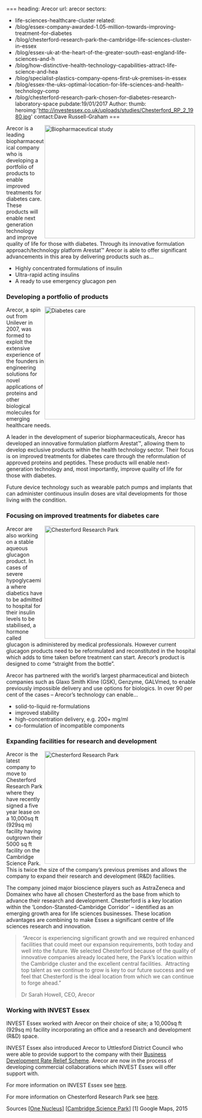 ===
heading: Arecor
url: arecor
sectors:
  - life-sciences-healthcare-cluster
related:
  - /blog/essex-company-awarded-1.05-million-towards-improving-treatment-for-diabetes
  - /blog/chesterford-research-park-the-cambridge-life-sciences-cluster-in-essex
  - /blog/essex-uk-at-the-heart-of-the-greater-south-east-england-life-sciences-and-h
  - /blog/how-distinctive-health-technology-capabilities-attract-life-science-and-hea
  - /blog/specialist-plastics-company-opens-first-uk-premises-in-essex
  - /blog/essex-the-uks-optimal-location-for-life-sciences-and-health-technology-comp
  - /blog/chesterford-research-park-chosen-for-diabetes-research-laboratory-space
pubdate:19/01/2017
Author:
thumb:
heroimg:'http://investessex.co.uk/uploads/studies/Chesterford_RP_2_1980.jpg'
contact:Dave Russell-Graham
===
 <p><img alt='Biopharmaceutical study' src='http://www.investessex.co.uk/uploads/about/research-lab_400.jpg' style='width: 400px; height: 300px; margin-left: 2px; margin-right: 2px; float: right;'/>Arecor is a leading biopharmaceutical company who is developing a portfolio of products to enable improved treatments for diabetes care. These products will enable next generation technology and improve quality of life for those with diabetes. Through its innovative formulation approach/technology platform Arestat™ Arecor is able to offer significant advancements in this area by delivering products such as…</p><ul><li>Highly concentrated formulations of insulin</li><li>Ultra-rapid acting insulins</li><li>A ready to use emergency glucagon pen</li></ul><h3>Developing a portfolio of products</h3><p><img alt='Diabetes care' src='http://www.investessex.co.uk/uploads/about/proper-testing_400.jpg' style='width: 400px; height: 299px; margin-left: 2px; margin-right: 2px; float: right;'/>Arecor, a spin out from Unilever in 2007, was formed to exploit the extensive experience of the founders in engineering solutions for novel applications of proteins and other biological molecules for emerging healthcare needs.</p><p>A leader in the development of superior biopharmaceuticals, Arecor has developed an innovative formulation platform Arestat™, allowing them to develop exclusive products within the health technology sector. Their focus is on improved treatments for diabetes care through the reformulation of approved proteins and peptides. These products will enable next-generation technology and, most importantly, improve quality of life for those with diabetes.</p><p>Future device technology such as wearable patch pumps and implants that can administer continuous insulin doses are vital developments for those living with the condition.</p><h3>Focusing on improved treatments for diabetes care</h3><p><img alt='Chesterford Research Park' src='http://www.investessex.co.uk/uploads/about/Chesterford_RP_2_400.jpg' style='width: 400px; height: 299px; margin-left: 2px; margin-right: 2px; float: right;'/>Arecor are also working on a stable aqueous glucagon product. In cases of severe hypoglycaemia where diabetics have to be admitted to hospital for their insulin levels to be stabilised, a hormone called glucagon is administered by medical professionals. However current glucagon products need to be reformulated and reconstituted in the hospital which adds to time taken before treatment can start. Arecor’s product is designed to come “straight from the bottle”.</p><p>Arecor has partnered with the world’s largest pharmaceutical and biotech companies such as Glaxo Smith Kline (GSK), Genzyme, GALVmed, to enable previously impossible delivery and use options for biologics. In over 90 per cent of the cases – Arecor’s technology can enable…</p><ul><li>solid-to-liquid re-formulations</li><li>improved stability</li><li>high-concentration delivery, e.g. 200+ mg/ml</li><li>co-formulation of incompatible components</li></ul><h3>Expanding facilities for research and development</h3><p><img alt='Chesterford Research Park' src='http://www.investessex.co.uk/uploads/about/Chesterford_RP_1_400.jpg' style='width: 400px; height: 299px; margin-left: 2px; margin-right: 2px; float: right;'/>Arecor is the latest company to move to Chesterford Research Park where they have recently signed a five year lease on a 10,000sq ft (929sq m) facility having outgrown their 5000 sq ft facility on the Cambridge Science Park. This is twice the size of the company’s previous premises and allows the company to expand their research and development (R&amp;D) facilities.</p><p>The company joined major bioscience players such as AstraZeneca and Domainex who have all chosen Chesterford as the base from which to advance their research and development. Chesterford is a key location within the ‘London-Stansted-Cambridge Corridor’ – identified as an emerging growth area for life sciences businesses. These location advantages are combining to make Essex a significant centre of life sciences research and innovation.</p><blockquote><p> “Arecor is experiencing significant growth and we required enhanced facilities that could meet our expansion requirements, both today and well into the future. We selected Chesterford because of the quality of innovative companies already located here, the Park’s location within the Cambridge cluster and the excellent central facilities.  Attracting top talent as we continue to grow is key to our future success and we feel that Chesterford is the ideal location from which we can continue to forge ahead.”</p><p>Dr Sarah Howell, CEO, Arecor</p></blockquote><h3>Working with INVEST Essex</h3><p>INVEST Essex worked with Arecor on their choice of site; a 10,000sq ft (929sq m) facility incorporating an office and a research and development (R&amp;D) space.</p><p>INVEST Essex also introduced Arecor to Uttlesford District Council who were able to provide support to the company with their <a href='http://investessex.co.uk/blog/business-development-rate-relief-scheme#.WFvipNKLSM9' target='_blank'>Business Development Rate Relief Scheme</a>. Arecor are now in the process of developing commercial collaborations which INVEST Essex will offer support with.</p><p>For more information on INVEST Essex see <a href='http://investessex.co.uk/' target='_blank'>here</a>.</p><p>For more information on Chesterford Research Park see <a href='http://investessex.co.uk/studies/place-studies/chesterford-research-park1' target='_blank'>here</a>.</p><p>Sources [<a href='http://www.onenucleus.com/directory&amp;sa=X&amp;ei=YTveTYa9JYbY0QHJ29HgCg&amp;ved=0CE4Q6QUoATAGODI&amp;usg=AFQjCNHnXo5Cikl9CCfkEB7aEpF8cb5PVg%25253Fid=7%25253Fid=10%253Fid=7%3Fid=7004?id=130' target='_blank'>One Nucleus</a>] [<a href='http://www.cambridgesciencepark.co.uk/company-directory/arecor/' target='_blank'>Cambridge Science Park</a>] [1] Google Maps, 2015</p> 
